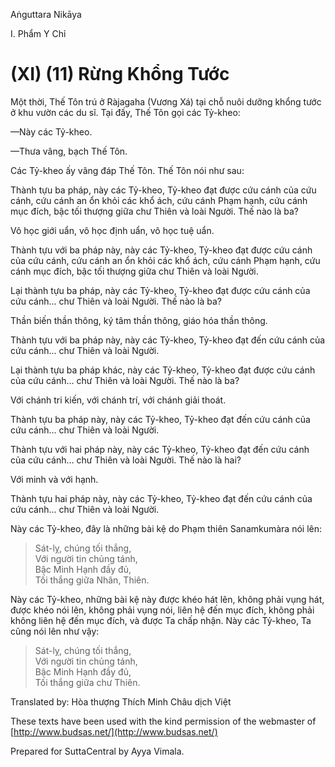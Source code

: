  

Aṅguttara Nikāya

I. Phẩm Y Chỉ

# (XI) (11) Rừng Khổng Tước

Một thời, Thế Tôn trú ở Ràjagaha (Vương Xá) tại chỗ nuôi dưỡng khổng tước ở khu vườn các du sĩ. Tại đấy, Thế Tôn gọi các Tỷ-kheo:

—Này các Tỷ-kheo.

—Thưa vâng, bạch Thế Tôn.

Các Tỷ-kheo ấy vâng đáp Thế Tôn. Thế Tôn nói như sau:

Thành tựu ba pháp, này các Tỷ-kheo, Tỷ-kheo đạt được cứu cánh của cứu cánh, cứu cánh an ổn khỏi các khổ ách, cứu cánh Phạm hạnh, cứu cánh mục đích, bậc tối thượng giữa chư Thiên và loài Người. Thế nào là ba?

Vô học giới uẩn, vô học định uẩn, vô học tuệ uẩn.

Thành tựu với ba pháp này, này các Tỷ-kheo, Tỷ-kheo đạt được cứu cánh của cứu cánh, cứu cánh an ổn khỏi các khổ ách, cứu cánh Phạm hạnh, cứu cánh mục đích, bậc tối thượng giữa chư Thiên và loài Người.

Lại thành tựu ba pháp, này các Tỷ-kheo, Tỷ-kheo đạt được cứu cánh của cứu cánh... chư Thiên và loài Người. Thế nào là ba?

Thần biến thần thông, ký tâm thần thông, giáo hóa thần thông.

Thành tựu với ba pháp này, này các Tỷ-kheo, Tỷ-kheo đạt đến cứu cánh của cứu cánh... chư Thiên và loài Người.

Lại thành tựu ba pháp khác, này các Tỷ-kheo, Tỷ-kheo đạt được cứu cánh của cứu cánh... chư Thiên và loài Người. Thế nào là ba?

Với chánh tri kiến, với chánh trí, với chánh giải thoát.

Thành tựu ba pháp này, này các Tỷ-kheo, Tỷ-kheo đạt đến cứu cánh của cứu cánh... chư Thiên và loài Người.

Thành tựu với hai pháp này, này các Tỷ-kheo, Tỷ-kheo đạt đến cứu cánh của cứu cánh... chư Thiên và loài Người. Thế nào là hai?

Với minh và với hạnh.

Thành tựu hai pháp này, này các Tỷ-kheo, Tỷ-kheo đạt đến cứu cánh của cứu cánh... chư Thiên và loài Người.

Này các Tỷ-kheo, đây là những bài kệ do Phạm thiên Sanamkumàra nói lên:

> Sát-lỵ, chúng tối thắng,  
> Với người tin chủng tánh,  
> Bậc Minh Hạnh đầy đủ,  
> Tối thắng giữa Nhân, Thiên.

Này các Tỷ-kheo, những bài kệ này được khéo hát lên, không phải vụng hát, được khéo nói lên, không phải vụng nói, liên hệ đến mục đích, không phải không liên hệ đến mục đích, và được Ta chấp nhận. Này các Tỷ-kheo, Ta cũng nói lên như vậy:

> Sát-lỵ, chúng tối thắng,  
> Với người tin chủng tánh,  
> Bậc Minh Hạnh đầy đủ,  
> Tối thắng giữa chư Thiên.

Translated by: Hòa thượng Thích Minh Châu dịch Việt

These texts have been used with the kind permission of the webmaster of [http://www.budsas.net/](http://www.budsas.net/)

Prepared for SuttaCentral by Ayya Vimala.